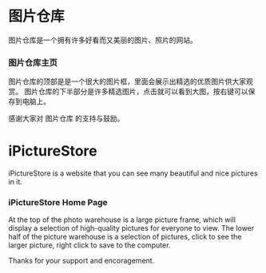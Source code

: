 # 图片仓库
图片仓库是一个拥有许多好看而又美丽的图片、照片的网站。
### 图片仓库主页
图片仓库的顶部是是一个很大的图片框，里面会展示出精选的优质图片供大家观赏。
图片仓库的下半部分是许多精选图片，点击就可以看到大图，按右键可以保存到电脑上。

感谢大家对 图片仓库 的支持与鼓励。

# iPictureStore
iPictureStore is a website that you can see many beautiful and nice pictures in it.
### iPictureStore Home Page
At the top of the photo warehouse is a large picture frame, which will display a selection of high-quality pictures for everyone to view.
The lower half of the picture warehouse is a selection of pictures, click to see the larger picture, right click to save to the computer.

Thanks for your support and encoragement.
